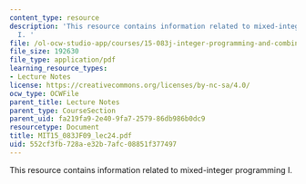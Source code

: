 ```yaml
---
content_type: resource
description: 'This resource contains information related to mixed-integer programming
  I. '
file: /ol-ocw-studio-app/courses/15-083j-integer-programming-and-combinatorial-optimization-fall-2009/552cf3fb728ae32b7afc08851f377497_MIT15_083JF09_lec24.pdf
file_size: 192630
file_type: application/pdf
learning_resource_types:
- Lecture Notes
license: https://creativecommons.org/licenses/by-nc-sa/4.0/
ocw_type: OCWFile
parent_title: Lecture Notes
parent_type: CourseSection
parent_uid: fa219fa9-2e40-9fa7-2579-86db986b0dc9
resourcetype: Document
title: MIT15_083JF09_lec24.pdf
uid: 552cf3fb-728a-e32b-7afc-08851f377497
---
```

This resource contains information related to mixed-integer programming I. 